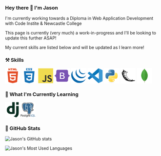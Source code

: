 ### Hey there 👋 I'm Jason

I'm currently working towards a Diploma in Web Application Development with Code Instite & Newcastle College

This page is currently (very much) a work-in-progress and I'll be looking to update this further ASAP! 

My current skills are listed below and will be updated as I learn more!

### ⚒️ Skills

<img src="https://github.com/devicons/devicon/blob/master/icons/html5/html5-plain-wordmark.svg" alt="HTML logo" title="HTML 5" width="50px" height="50px" /> <img src="https://github.com/devicons/devicon/blob/master/icons/css3/css3-plain-wordmark.svg" alt="CSS logo" title="CSS" width="50px" height="50px" /> <img src="https://github.com/devicons/devicon/blob/master/icons/javascript/javascript-original.svg" alt="JavaScript logo" title="Javascript" width="50px" height="50px" /> <img src="https://github.com/devicons/devicon/blob/master/icons/bootstrap/bootstrap-plain.svg" alt="Bootstrap logo" title="Bootstrap" width="50px" height="50px" /> <img src="https://github.com/devicons/devicon/blob/master/icons/jquery/jquery-original.svg" alt="JQuery logo" title="JQuery" width="50px" height="50px" /> <img src="https://github.com/devicons/devicon/blob/master/icons/vscode/vscode-original.svg" alt="VSCode logo" title="VSCode" width="50px" height="50px" /> 
<img src="https://github.com/devicons/devicon/blob/master/icons/python/python-original.svg" alt="Python logo" title="Python" width="50px" height="50px" /> <img src="https://github.com/devicons/devicon/blob/master/icons/flask/flask-original.svg" alt="Flask logo" title="Flask" width="50px" height="50px" /> <img src="https://github.com/devicons/devicon/blob/master/icons/mongodb/mongodb-original.svg" alt="MongoDB logo" title="MongoDB" width="50px" height="50px" /> 
  
### 📖 What I'm Currently Learning

<img src="https://raw.githubusercontent.com/devicons/devicon/master/icons/django/django-plain.svg" alt="Django logo" title="Django" width="50px" height="50px" /><img src="https://raw.githubusercontent.com/devicons/devicon/master/icons/postgresql/postgresql-original-wordmark.svg" alt="PostgreSQL logo" title="PostgreSQL" width="50px" height="50px" />

### 🚀 GitHub Stats 

![Jason's GitHub stats](https://github-readme-stats.vercel.app/api?username=Fatheed7&hide=contribs,prs&show_icons=true&theme=dracula)
                                                                                                                                       
![Jason's Most Used Languages](https://github-readme-stats.vercel.app/api/top-langs/?username=Fatheed7&layout=compact&theme=dracula)

